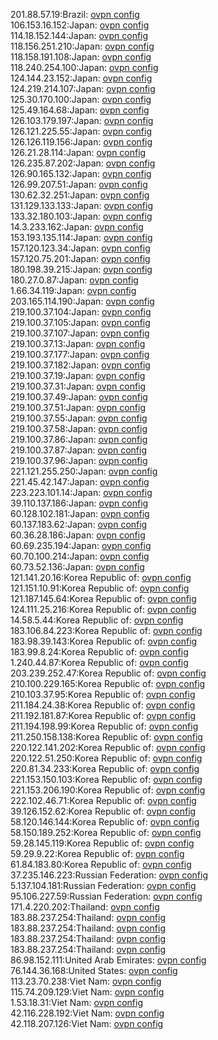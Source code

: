 201.88.57.19:Brazil: [ovpn config](vpn/201_88_57_19.ovpn)  
106.153.16.152:Japan: [ovpn config](vpn/106_153_16_152.ovpn)  
114.18.152.144:Japan: [ovpn config](vpn/114_18_152_144.ovpn)  
118.156.251.210:Japan: [ovpn config](vpn/118_156_251_210.ovpn)  
118.158.191.108:Japan: [ovpn config](vpn/118_158_191_108.ovpn)  
118.240.254.100:Japan: [ovpn config](vpn/118_240_254_100.ovpn)  
124.144.23.152:Japan: [ovpn config](vpn/124_144_23_152.ovpn)  
124.219.214.107:Japan: [ovpn config](vpn/124_219_214_107.ovpn)  
125.30.170.100:Japan: [ovpn config](vpn/125_30_170_100.ovpn)  
125.49.164.68:Japan: [ovpn config](vpn/125_49_164_68.ovpn)  
126.103.179.197:Japan: [ovpn config](vpn/126_103_179_197.ovpn)  
126.121.225.55:Japan: [ovpn config](vpn/126_121_225_55.ovpn)  
126.126.119.156:Japan: [ovpn config](vpn/126_126_119_156.ovpn)  
126.21.28.114:Japan: [ovpn config](vpn/126_21_28_114.ovpn)  
126.235.87.202:Japan: [ovpn config](vpn/126_235_87_202.ovpn)  
126.90.165.132:Japan: [ovpn config](vpn/126_90_165_132.ovpn)  
126.99.207.51:Japan: [ovpn config](vpn/126_99_207_51.ovpn)  
130.62.32.251:Japan: [ovpn config](vpn/130_62_32_251.ovpn)  
131.129.133.133:Japan: [ovpn config](vpn/131_129_133_133.ovpn)  
133.32.180.103:Japan: [ovpn config](vpn/133_32_180_103.ovpn)  
14.3.233.162:Japan: [ovpn config](vpn/14_3_233_162.ovpn)  
153.193.135.114:Japan: [ovpn config](vpn/153_193_135_114.ovpn)  
157.120.123.34:Japan: [ovpn config](vpn/157_120_123_34.ovpn)  
157.120.75.201:Japan: [ovpn config](vpn/157_120_75_201.ovpn)  
180.198.39.215:Japan: [ovpn config](vpn/180_198_39_215.ovpn)  
180.27.0.87:Japan: [ovpn config](vpn/180_27_0_87.ovpn)  
1.66.34.119:Japan: [ovpn config](vpn/1_66_34_119.ovpn)  
203.165.114.190:Japan: [ovpn config](vpn/203_165_114_190.ovpn)  
219.100.37.104:Japan: [ovpn config](vpn/219_100_37_104.ovpn)  
219.100.37.105:Japan: [ovpn config](vpn/219_100_37_105.ovpn)  
219.100.37.107:Japan: [ovpn config](vpn/219_100_37_107.ovpn)  
219.100.37.13:Japan: [ovpn config](vpn/219_100_37_13.ovpn)  
219.100.37.177:Japan: [ovpn config](vpn/219_100_37_177.ovpn)  
219.100.37.182:Japan: [ovpn config](vpn/219_100_37_182.ovpn)  
219.100.37.19:Japan: [ovpn config](vpn/219_100_37_19.ovpn)  
219.100.37.31:Japan: [ovpn config](vpn/219_100_37_31.ovpn)  
219.100.37.49:Japan: [ovpn config](vpn/219_100_37_49.ovpn)  
219.100.37.51:Japan: [ovpn config](vpn/219_100_37_51.ovpn)  
219.100.37.55:Japan: [ovpn config](vpn/219_100_37_55.ovpn)  
219.100.37.58:Japan: [ovpn config](vpn/219_100_37_58.ovpn)  
219.100.37.86:Japan: [ovpn config](vpn/219_100_37_86.ovpn)  
219.100.37.87:Japan: [ovpn config](vpn/219_100_37_87.ovpn)  
219.100.37.96:Japan: [ovpn config](vpn/219_100_37_96.ovpn)  
221.121.255.250:Japan: [ovpn config](vpn/221_121_255_250.ovpn)  
221.45.42.147:Japan: [ovpn config](vpn/221_45_42_147.ovpn)  
223.223.101.14:Japan: [ovpn config](vpn/223_223_101_14.ovpn)  
39.110.137.186:Japan: [ovpn config](vpn/39_110_137_186.ovpn)  
60.128.102.181:Japan: [ovpn config](vpn/60_128_102_181.ovpn)  
60.137.183.62:Japan: [ovpn config](vpn/60_137_183_62.ovpn)  
60.36.28.186:Japan: [ovpn config](vpn/60_36_28_186.ovpn)  
60.69.235.194:Japan: [ovpn config](vpn/60_69_235_194.ovpn)  
60.70.100.214:Japan: [ovpn config](vpn/60_70_100_214.ovpn)  
60.73.52.136:Japan: [ovpn config](vpn/60_73_52_136.ovpn)  
121.141.20.16:Korea Republic of: [ovpn config](vpn/121_141_20_16.ovpn)  
121.151.10.91:Korea Republic of: [ovpn config](vpn/121_151_10_91.ovpn)  
121.187.145.64:Korea Republic of: [ovpn config](vpn/121_187_145_64.ovpn)  
124.111.25.216:Korea Republic of: [ovpn config](vpn/124_111_25_216.ovpn)  
14.58.5.44:Korea Republic of: [ovpn config](vpn/14_58_5_44.ovpn)  
183.106.84.223:Korea Republic of: [ovpn config](vpn/183_106_84_223.ovpn)  
183.98.39.143:Korea Republic of: [ovpn config](vpn/183_98_39_143.ovpn)  
183.99.8.24:Korea Republic of: [ovpn config](vpn/183_99_8_24.ovpn)  
1.240.44.87:Korea Republic of: [ovpn config](vpn/1_240_44_87.ovpn)  
203.239.252.47:Korea Republic of: [ovpn config](vpn/203_239_252_47.ovpn)  
210.100.229.165:Korea Republic of: [ovpn config](vpn/210_100_229_165.ovpn)  
210.103.37.95:Korea Republic of: [ovpn config](vpn/210_103_37_95.ovpn)  
211.184.24.38:Korea Republic of: [ovpn config](vpn/211_184_24_38.ovpn)  
211.192.181.87:Korea Republic of: [ovpn config](vpn/211_192_181_87.ovpn)  
211.194.198.99:Korea Republic of: [ovpn config](vpn/211_194_198_99.ovpn)  
211.250.158.138:Korea Republic of: [ovpn config](vpn/211_250_158_138.ovpn)  
220.122.141.202:Korea Republic of: [ovpn config](vpn/220_122_141_202.ovpn)  
220.122.51.250:Korea Republic of: [ovpn config](vpn/220_122_51_250.ovpn)  
220.81.34.233:Korea Republic of: [ovpn config](vpn/220_81_34_233.ovpn)  
221.153.150.103:Korea Republic of: [ovpn config](vpn/221_153_150_103.ovpn)  
221.153.206.190:Korea Republic of: [ovpn config](vpn/221_153_206_190.ovpn)  
222.102.46.71:Korea Republic of: [ovpn config](vpn/222_102_46_71.ovpn)  
39.126.152.62:Korea Republic of: [ovpn config](vpn/39_126_152_62.ovpn)  
58.120.146.144:Korea Republic of: [ovpn config](vpn/58_120_146_144.ovpn)  
58.150.189.252:Korea Republic of: [ovpn config](vpn/58_150_189_252.ovpn)  
59.28.145.119:Korea Republic of: [ovpn config](vpn/59_28_145_119.ovpn)  
59.29.9.22:Korea Republic of: [ovpn config](vpn/59_29_9_22.ovpn)  
61.84.183.80:Korea Republic of: [ovpn config](vpn/61_84_183_80.ovpn)  
37.235.146.223:Russian Federation: [ovpn config](vpn/37_235_146_223.ovpn)  
5.137.104.181:Russian Federation: [ovpn config](vpn/5_137_104_181.ovpn)  
95.106.227.59:Russian Federation: [ovpn config](vpn/95_106_227_59.ovpn)  
171.4.220.202:Thailand: [ovpn config](vpn/171_4_220_202.ovpn)  
183.88.237.254:Thailand: [ovpn config](vpn/183_88_237_254.ovpn)  
183.88.237.254:Thailand: [ovpn config](vpn/183_88_237_254.ovpn)  
183.88.237.254:Thailand: [ovpn config](vpn/183_88_237_254.ovpn)  
183.88.237.254:Thailand: [ovpn config](vpn/183_88_237_254.ovpn)  
86.98.152.111:United Arab Emirates: [ovpn config](vpn/86_98_152_111.ovpn)  
76.144.36.168:United States: [ovpn config](vpn/76_144_36_168.ovpn)  
113.23.70.238:Viet Nam: [ovpn config](vpn/113_23_70_238.ovpn)  
115.74.209.129:Viet Nam: [ovpn config](vpn/115_74_209_129.ovpn)  
1.53.18.31:Viet Nam: [ovpn config](vpn/1_53_18_31.ovpn)  
42.116.228.192:Viet Nam: [ovpn config](vpn/42_116_228_192.ovpn)  
42.118.207.126:Viet Nam: [ovpn config](vpn/42_118_207_126.ovpn)  

